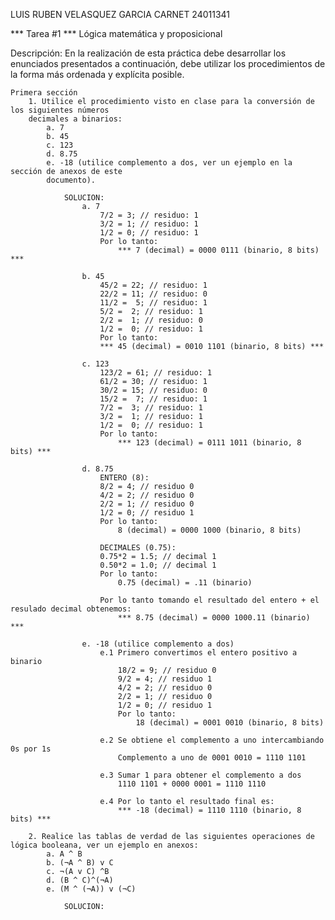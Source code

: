 
LUIS RUBEN VELASQUEZ GARCIA
CARNET 24011341


*** Tarea #1 ***
Lógica matemática y proposicional

Descripción:
    En la realización de esta práctica debe desarrollar los enunciados presentados a continuación,
    debe utilizar los procedimientos de la forma más ordenada y explícita posible.

    Primera sección
        1. Utilice el procedimiento visto en clase para la conversión de los siguientes números
        decimales a binarios:
            a. 7
            b. 45
            c. 123
            d. 8.75
            e. -18 (utilice complemento a dos, ver un ejemplo en la sección de anexos de este
            documento).

                SOLUCION:
                    a. 7
                        7/2 = 3; // residuo: 1
                        3/2 = 1; // residuo: 1
                        1/2 = 0; // residuo: 1
                        Por lo tanto:  
                            *** 7 (decimal) = 0000 0111 (binario, 8 bits) ***

                    b. 45
                        45/2 = 22; // residuo: 1
                        22/2 = 11; // residuo: 0
                        11/2 =  5; // residuo: 1
                        5/2 =  2; // residuo: 1
                        2/2 =  1; // residuo: 0
                        1/2 =  0; // residuo: 1
                        Por lo tanto:
                        *** 45 (decimal) = 0010 1101 (binario, 8 bits) *** 
                    
                    c. 123
                        123/2 = 61; // residuo: 1
                        61/2 = 30; // residuo: 1
                        30/2 = 15; // residuo: 0
                        15/2 =  7; // residuo: 1
                        7/2 =  3; // residuo: 1
                        3/2 =  1; // residuo: 1
                        1/2 =  0; // residuo: 1
                        Por lo tanto:
                            *** 123 (decimal) = 0111 1011 (binario, 8 bits) ***
                    
                    d. 8.75
                        ENTERO (8):
                        8/2 = 4; // residuo 0
                        4/2 = 2; // residuo 0
                        2/2 = 1; // residuo 0
                        1/2 = 0; // residuo 1
                        Por lo tanto:
                            8 (decimal) = 0000 1000 (binario, 8 bits)
                        
                        DECIMALES (0.75):
                        0.75*2 = 1.5; // decimal 1
                        0.50*2 = 1.0; // decimal 1
                        Por lo tanto:
                            0.75 (decimal) = .11 (binario)

                        Por lo tanto tomando el resultado del entero + el resulado decimal obtenemos:
                            *** 8.75 (decimal) = 0000 1000.11 (binario) ***

                    e. -18 (utilice complemento a dos)
                        e.1 Primero convertimos el entero positivo a binario
                            18/2 = 9; // residuo 0
                            9/2 = 4; // residuo 1
                            4/2 = 2; // residuo 0
                            2/2 = 1; // residuo 0
                            1/2 = 0; // residuo 1
                            Por lo tanto:
                                18 (decimal) = 0001 0010 (binario, 8 bits)
                        
                        e.2 Se obtiene el complemento a uno intercambiando 0s por 1s
                            Complemento a uno de 0001 0010 = 1110 1101

                        e.3 Sumar 1 para obtener el complemento a dos
                            1110 1101 + 0000 0001 = 1110 1110

                        e.4 Por lo tanto el resultado final es:
                            *** -18 (decimal) = 1110 1110 (binario, 8 bits) ***

        2. Realice las tablas de verdad de las siguientes operaciones de lógica booleana, ver un ejemplo en anexos:
            a. A ^ B
            b. (¬A ^ B) v C
            c. ¬(A v C) ^B
            d. (B ^ C)^(¬A)
            e. (M ^ (¬A)) v (¬C)

                SOLUCION:
                    